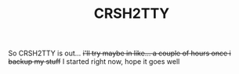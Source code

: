 ﻿---
layout: post
title: CRSH2TTY
description: ‎
summary: ‎
---

So CRSH2TTY is out... ~~i'll try maybe in like... a couple of hours once i backup my stuff~~ I started right now, hope it goes well